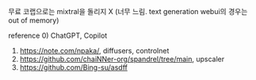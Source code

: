 무료 코랩으로는 mixtral을 돌리지 X (너무 느림. text generation webui의 경우는 out of memory)

reference
0) ChatGPT, Copilot
1) https://note.com/npaka/, diffusers, controlnet
2) https://github.com/chaiNNer-org/spandrel/tree/main, upscaler
3) https://github.com/Bing-su/asdff
